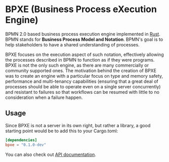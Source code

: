# BPXE (Business Process eXecution Engine)

BPMN 2.0 based business process execution engine implemented in
[Rust](https://rust-lang.org). BPMN stands for **Business Process Model and
Notation**. BPMN's goal is to help stakeholders to have a shared understanding
of processes.

BPXE focuses on the execution aspect of such notation, effectively allowing the
processes described in BPMN to function as if they were programs. BPXE is not
the only such engine, as there are many commercially or community supported
ones. The motivation behind the creation of BPXE was to create an engine with
a particular focus on type and memory safety, performance and multi-tenancy capabilities
(ensuring that a great deal of processes should be able to operate even on
a single server concurrently) and resistant to failures so that workflows can
be resumed with little to no consideration when a failure happen.

## Usage

Since BPXE is not a server in its own right, but rather a library, a good
starting point would be to add this to your Cargo.toml:

```toml
[dependencies]
bpxe = "0.1.0-dev"
```

You can also check out [API documentation](https://docs.rs/bpxe).
